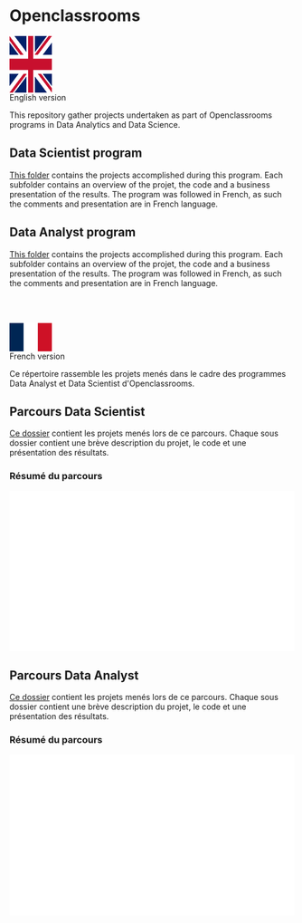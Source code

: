 <h1> Openclassrooms </h1>

<img src="https://github.com/cjean-pierre/Openclassrooms/blob/main/Media/Flag_of_the_United_Kingdom_(3-5).svg"
alt="UK Flag"
style="width:75px;height:100px; display:block;"
align="middle"/>
English version 

This repository gather projects undertaken as part of Openclassrooms programs in Data Analytics and Data Science.

## Data Scientist program

[This folder](https://github.com/cjean-pierre/Openclassrooms/tree/main/Data_Scientist) contains the projects accomplished during this program.
Each subfolder contains an overview of the projet, the code and a business presentation of the results.
The program was followed in French, as such the comments and presentation are in French language. 

## Data Analyst program

[This folder](https://github.com/cjean-pierre/Openclassrooms/tree/main/Data_Analyst) contains the projects accomplished during this program.
Each subfolder contains an overview of the projet, the code and a business presentation of the results.
The program was followed in French, as such the comments and presentation are in French language. 

<br>
<br>

<img src="https://github.com/cjean-pierre/Openclassrooms/blob/main/Media/Flag_of_France.svg"
alt="UK Flag"
style="width:75px;height:50px; display:block;"
align="middle"/>French version

Ce répertoire rassemble les projets menés dans le cadre des programmes Data Analyst et Data Scientist d'Openclassrooms.

## Parcours Data Scientist

[Ce dossier](https://github.com/cjean-pierre/Openclassrooms/tree/main/Data_Scientist) contient les projets menés lors de ce parcours.
Chaque sous dossier contient une brève description du projet, le code et une présentation des résultats.

### Résumé du parcours
<img src="https://github.com/cjean-pierre/Openclassrooms/blob/main/Media/DS_Program.gif"
alt="Data Sciencist program"
align="middle"/>

## Parcours Data Analyst 

[Ce dossier](https://github.com/cjean-pierre/Openclassrooms/tree/main/Data_Analyst) contient les projets menés lors de ce parcours.
Chaque sous dossier contient une brève description du projet, le code et une présentation des résultats.

### Résumé du parcours
<img src="https://github.com/cjean-pierre/Openclassrooms/blob/main/Media/DA_Program.gif"
alt="Data Analyst program"
align="middle"/>

